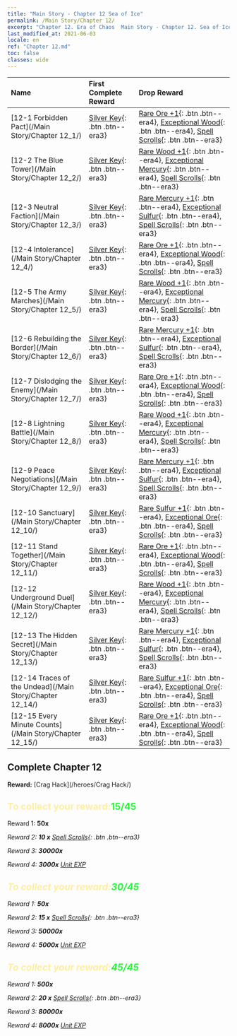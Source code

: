```yaml
---
title: "Main Story - Chapter 12 Sea of Ice"
permalink: /Main Story/Chapter 12/
excerpt: "Chapter 12. Era of Chaos  Main Story - Chapter 12. Sea of Ice"
last_modified_at: 2021-06-03
locale: en
ref: "Chapter 12.md"
toc: false
classes: wide
---
```


  | Name |  First Complete Reward | Drop Reward |
  |:------------|:------------|:------------| 
  | [12-1 Forbidden Pact](/Main Story/Chapter 12_1/) | [Silver Key](/Items/con_693/){: .btn .btn--era3} | [Rare Ore +1](/Items/mat_40/){: .btn .btn--era4}, [Exceptional Wood](/Items/mat_34/){: .btn .btn--era4}, [Spell Scrolls](/Items/con_694/){: .btn .btn--era3} |
  | [12-2 The Blue Tower](/Main Story/Chapter 12_2/) | [Silver Key](/Items/con_693/){: .btn .btn--era3} | [Rare Wood +1](/Items/mat_41/){: .btn .btn--era4}, [Exceptional Mercury](/Items/mat_35/){: .btn .btn--era4}, [Spell Scrolls](/Items/con_694/){: .btn .btn--era3} |
  | [12-3 Neutral Faction](/Main Story/Chapter 12_3/) | [Silver Key](/Items/con_693/){: .btn .btn--era3} | [Rare Mercury +1](/Items/mat_42/){: .btn .btn--era4}, [Exceptional Sulfur](/Items/mat_36/){: .btn .btn--era4}, [Spell Scrolls](/Items/con_694/){: .btn .btn--era3} |
  | [12-4 Intolerance](/Main Story/Chapter 12_4/) | [Silver Key](/Items/con_693/){: .btn .btn--era3} | [Rare Ore +1](/Items/mat_40/){: .btn .btn--era4}, [Exceptional Wood](/Items/mat_34/){: .btn .btn--era4}, [Spell Scrolls](/Items/con_694/){: .btn .btn--era3} |
  | [12-5 The Army Marches](/Main Story/Chapter 12_5/) | [Silver Key](/Items/con_693/){: .btn .btn--era3} | [Rare Wood +1](/Items/mat_41/){: .btn .btn--era4}, [Exceptional Mercury](/Items/mat_35/){: .btn .btn--era4}, [Spell Scrolls](/Items/con_694/){: .btn .btn--era3} |
  | [12-6 Rebuilding the Border](/Main Story/Chapter 12_6/) | [Silver Key](/Items/con_693/){: .btn .btn--era3} | [Rare Mercury +1](/Items/mat_42/){: .btn .btn--era4}, [Exceptional Sulfur](/Items/mat_36/){: .btn .btn--era4}, [Spell Scrolls](/Items/con_694/){: .btn .btn--era3} |
  | [12-7 Dislodging the Enemy](/Main Story/Chapter 12_7/) | [Silver Key](/Items/con_693/){: .btn .btn--era3} | [Rare Ore +1](/Items/mat_40/){: .btn .btn--era4}, [Exceptional Wood](/Items/mat_34/){: .btn .btn--era4}, [Spell Scrolls](/Items/con_694/){: .btn .btn--era3} |
  | [12-8 Lightning Battle](/Main Story/Chapter 12_8/) | [Silver Key](/Items/con_693/){: .btn .btn--era3} | [Rare Wood +1](/Items/mat_41/){: .btn .btn--era4}, [Exceptional Mercury](/Items/mat_35/){: .btn .btn--era4}, [Spell Scrolls](/Items/con_694/){: .btn .btn--era3} |
  | [12-9 Peace Negotiations](/Main Story/Chapter 12_9/) | [Silver Key](/Items/con_693/){: .btn .btn--era3} | [Rare Mercury +1](/Items/mat_42/){: .btn .btn--era4}, [Exceptional Sulfur](/Items/mat_36/){: .btn .btn--era4}, [Spell Scrolls](/Items/con_694/){: .btn .btn--era3} |
  | [12-10 Sanctuary](/Main Story/Chapter 12_10/) | [Silver Key](/Items/con_693/){: .btn .btn--era3} | [Rare Sulfur +1](/Items/mat_43/){: .btn .btn--era4}, [Exceptional Ore](/Items/mat_33/){: .btn .btn--era4}, [Spell Scrolls](/Items/con_694/){: .btn .btn--era3} |
  | [12-11 Stand Together](/Main Story/Chapter 12_11/) | [Silver Key](/Items/con_693/){: .btn .btn--era3} | [Rare Ore +1](/Items/mat_40/){: .btn .btn--era4}, [Exceptional Wood](/Items/mat_34/){: .btn .btn--era4}, [Spell Scrolls](/Items/con_694/){: .btn .btn--era3} |
  | [12-12 Underground Duel](/Main Story/Chapter 12_12/) | [Silver Key](/Items/con_693/){: .btn .btn--era3} | [Rare Wood +1](/Items/mat_41/){: .btn .btn--era4}, [Exceptional Mercury](/Items/mat_35/){: .btn .btn--era4}, [Spell Scrolls](/Items/con_694/){: .btn .btn--era3} |
  | [12-13 The Hidden Secret](/Main Story/Chapter 12_13/) | [Silver Key](/Items/con_693/){: .btn .btn--era3} | [Rare Mercury +1](/Items/mat_42/){: .btn .btn--era4}, [Exceptional Sulfur](/Items/mat_36/){: .btn .btn--era4}, [Spell Scrolls](/Items/con_694/){: .btn .btn--era3} |
  | [12-14 Traces of the Undead](/Main Story/Chapter 12_14/) | [Silver Key](/Items/con_693/){: .btn .btn--era3} | [Rare Sulfur +1](/Items/mat_43/){: .btn .btn--era4}, [Exceptional Ore](/Items/mat_33/){: .btn .btn--era4}, [Spell Scrolls](/Items/con_694/){: .btn .btn--era3} |
  | [12-15 Every Minute Counts](/Main Story/Chapter 12_15/) | [Silver Key](/Items/con_693/){: .btn .btn--era3} | [Rare Ore +1](/Items/mat_40/){: .btn .btn--era4}, [Exceptional Wood](/Items/mat_34/){: .btn .btn--era4}, [Spell Scrolls](/Items/con_694/){: .btn .btn--era3} |


## Complete Chapter 12

 **Reward:** [Crag Hack](/heroes/Crag Hack/)



## <span style="color: #ffeea0">To collect your reward:</span><span style="color: #27f73a">15/45</span>

 Reward 1:  **50x** <i class="fas fa-gem"/>

 Reward 2: **10 x** [Spell Scrolls](/Items/con_694/){: .btn .btn--era3}

 Reward 3:  **30000x** <i class="fas fa-coins"/>

 Reward 4:  **3000x** [Unit EXP](/Items/con_902/)



## <span style="color: #ffeea0">To collect your reward:</span><span style="color: #27f73a">30/45</span>

 Reward 1:  **50x** <i class="fas fa-gem"/>

 Reward 2: **15 x** [Spell Scrolls](/Items/con_694/){: .btn .btn--era3}

 Reward 3:  **50000x** <i class="fas fa-coins"/>

 Reward 4:  **5000x** [Unit EXP](/Items/con_902/)



## <span style="color: #ffeea0">To collect your reward:</span><span style="color: #27f73a">45/45</span>

 Reward 1:  **500x** <i class="fas fa-gem"/>

 Reward 2: **20 x** [Spell Scrolls](/Items/con_694/){: .btn .btn--era3}

 Reward 3:  **80000x** <i class="fas fa-coins"/>

 Reward 4:  **8000x** [Unit EXP](/Items/con_902/)

